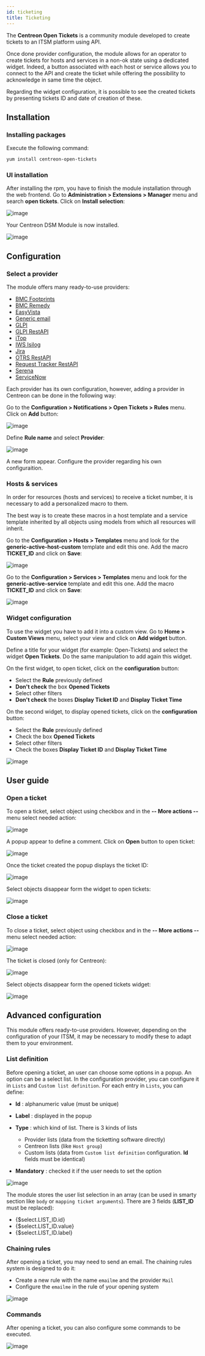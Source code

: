 ```yaml
---
id: ticketing
title: Ticketing
---
```


The **Centreon Open Tickets** is a community module developed to create tickets to an ITSM platform using API.

Once done provider configuration, the module allows for an operator to create tickets for hosts and services in a
non-ok state using a dedicated widget. Indeed, a button associated with each host or service allows you to connect to
the API and create the ticket while offering the possibility to acknowledge in same time the object.

Regarding the widget configuration, it is possible to see the created tickets by presenting tickets ID and date of
creation of these.

## Installation

### Installing packages

Execute the following command:

```Bash
yum install centreon-open-tickets
```

### UI installation

After installing the rpm, you have to finish the module installation through the web frontend. Go to
**Administration \> Extensions \> Manager** menu and search **open tickets**. Click on **Install selection**:

![image](assets/alerts/open_tickets_install_01.png)

Your Centreon DSM Module is now installed.

![image](assets/alerts/open_tickets_install_02.png)

## Configuration

### Select a provider

The module offers many ready-to-use providers:

* [BMC Footprints](../integrations/open-tickets/bmc-footprints)
* [BMC Remedy](../integrations/open-tickets/bmc-remedy)
* [EasyVista](../integrations/open-tickets/easyvista)
* [Generic email](../integrations/open-tickets/mail)
* [GLPI](../integrations/open-tickets/glpi)
* [GLPI RestAPI](../integrations/open-tickets/glpi-restapi)
* [iTop](../integrations/open-tickets/itop)
* [IWS Isilog](../integrations/open-tickets/iws-isilog)
* [Jira](../integrations/open-tickets/jira)
* [OTRS RestAPI](../integrations/open-tickets/otrs-restapi)
* [Request Tracker RestAPI](../integrations/open-tickets/request-tracker-restapi)
* [Serena](../integrations/open-tickets/serena)
* [ServiceNow](../integrations/open-tickets/servicenow)

Each provider has its own configuration, however, adding a provider in Centreon can be done in the following way:

Go to the **Configuration > Notifications > Open Tickets > Rules** menu.
Click on **Add** button:

![image](assets/alerts/open_tickets_add_provider_01.png)

Define **Rule name** and select **Provider**:

![image](assets/alerts/open_tickets_add_provider_02.png)

A new form appear. Configure the provider regarding his own configuraition.

### Hosts & services

In order for resources (hosts and services) to receive a ticket number, it is necessary to add a personalized macro to
them.

The best way is to create these macros in a host template and a service template inherited by all objects using models
from which all resources will inherit.

Go to the **Configuration > Hosts > Templates** menu and look for the **generic-active-host-custom** template and edit
this one. Add the macro **TICKET_ID** and click on **Save**:

![image](assets/alerts/open_tickets_macro.png)

Go to the **Configuration > Services > Templates** menu and look for the **generic-active-service** template and edit
this one. Add the macro **TICKET_ID** and click on **Save**:

![image](assets/alerts/open_tickets_macro.png)

### Widget configuration

To use the widget you have to add it into a custom view. Go to **Home > Custom Views** menu, select your view and click
on **Add widget** button.

Define a title for your widget (for example: Open-Tickets) and select the widget **Open Tickets**. Do the same
manipulation to add again this widget.

On the first widget, to open ticket, click on the **configuration** button:

* Select the **Rule** previously defined
* **Don't check** the box **Opened Tickets**
* Select other filters
* **Don't check** the boxes **Display Ticket ID** and **Display Ticket Time**

On the second widget, to display opened tickets, click on the **configuration** button:

* Select the **Rule** previously defined
* Check the box **Opened Tickets**
* Select other filters
* Check the boxes **Display Ticket ID** and **Display Ticket Time**

![image](assets/alerts/open_tickets_add_widget.png)

## User guide

### Open a ticket

To open a ticket, select object using checkbox and in the **-- More actions --** menu select needed action:

![image](assets/alerts/open_ticket_add_01.png)

A popup appear to define a comment. Click on **Open** button to open ticket:

![image](assets/alerts/open_ticket_add_02.png)

Once the ticket created the popup displays the ticket ID:

![image](assets/alerts/open_ticket_add_03.png)

Select objects disappear form the widget to open tickets:

![image](assets/alerts/open_ticket_add_04.png)

### Close a ticket

To close a ticket, select object using checkbox and in the **-- More actions --** menu select needed action:

![image](assets/alerts/open_ticke_close_ticket_01.png)

The ticket is closed (only for Centreon):

![image](assets/alerts/open_ticket_close_ticket_02.png)

Select objects disappear form the opened tickets widget:

![image](assets/alerts/open_ticket_close_ticket_03.png)

## Advanced configuration

This module offers ready-to-use providers. However, depending on the configuration of your ITSM, it may be necessary to
modify these to adapt them to your environment.

### List definition

Before opening a ticket, an user can choose some options in a popup. An option can be a select list. In the configuration
provider, you can configure it in ``Lists`` and ``Custom list definition``. For each entry in ``Lists``, you can define:

* **Id** : alphanumeric value (must be unique) 
* **Label** : displayed in the popup 
* **Type** : which kind of list. There is 3 kinds of lists

  * Provider lists (data from the ticketting software directly)
  * Centreon lists (like ``Host group``)
  * Custom lists (data from ``Custom list definition`` configuration. **Id** fields must be identical)

* **Mandatory** : checked it if the user needs to set the option

![image](assets/alerts/open_ticket_advanced_list_01.png)

The module stores the user list selection in an array (can be used in smarty section like ``body`` 
or ``mapping ticket arguments``). There are 3 fields (**LIST_ID** must be replaced):

* {$select.LIST_ID.id}
* {$select.LIST_ID.value}
* {$select.LIST_ID.label}

### Chaining rules

After opening a ticket, you may need to send an email. The chaining rules system is designed to do it:

* Create a new rule with the name ``emailme`` and the provider ``Mail``
* Configure the ``emailme`` in the rule of your opening system

![image](assets/alerts/open_ticket_advanced_chain_01.png)
    
### Commands

After opening a ticket, you can also configure some commands to be executed. 

![image](assets/alerts/open_ticket_advanced_cmd_01.png)
